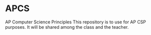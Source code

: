 # APCS
AP Computer Science Principles
This repository is to use for AP CSP purposes. It will be shared among the class and the teacher.
